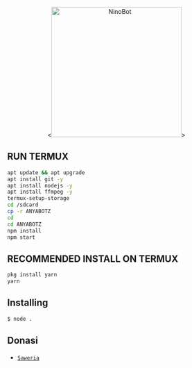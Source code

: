 <p align="center">
<<img src="https://j.top4top.io/p_24938o6fm1.jpeg" alt="NinoBot" width="300" />>
</p>
<p align="center">

## RUN TERMUX

```bash
apt update && apt upgrade
apt install git -y
apt install nodejs -y
apt install ffmpeg -y
termux-setup-storage
cd /sdcard
cp -r ANYABOTZ
cd
cd ANYABOTZ
npm install
npm start
```

## RECOMMENDED INSTALL ON TERMUX

```bash
pkg install yarn
yarn
```

## Installing
```bash
$ node .
```


## Donasi
* [`Saweria`](https://saweria.co/Rhishna) 


